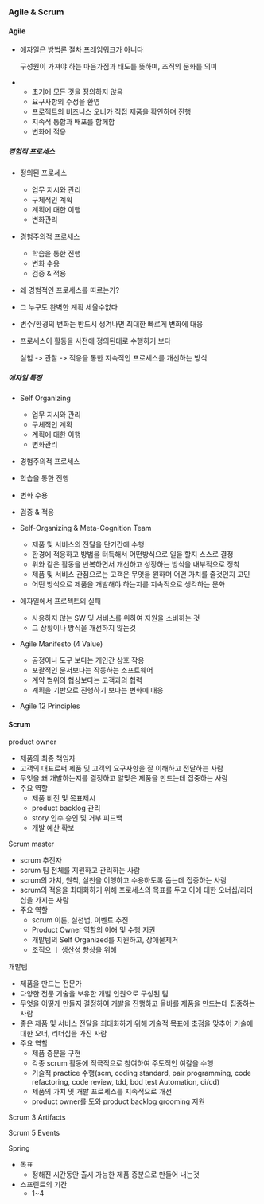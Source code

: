 ### Agile & Scrum

#### Agile

- 애자일은 방법론 절차 프레임워크가 아니다

  구성원이 가져야 하는 마음가짐과 태도를 뜻하며, 조직의 문화를 의미

  

- * 초기에 모든 것을 정의하지 않음
  * 요구사항의 수정을 환영
  * 프로젝트의 비즈니스 오너가 직접 제품을 확인하며 진행
  * 지속적 통합과 배포를 함께함
  * 변화에 적응



##### 경험적 프로세스

- 정의된 프로세스
  - 업무 지시와 관리
  - 구체적인 계획
  - 계획에 대한 이행
  - 변화관리



- 경험주의적 프로세스
  - 학습을 통한 진행
  - 변화 수용
  - 검증 & 적용



-  왜 경험적인 프로세스를 따르는가?

  - 그 누구도 완벽한 계획 세울수없다

  - 변수/환경의 변화는 반드시 생겨나면 최대한 빠르게 변화에 대응

  - 프로세스이 활동을 사전에 정의된대로 수행하기 보다

     실험 -> 관찰 -> 적응을 통한 지속적인 프로세스를 개선하는 방식



##### 애자일 특징

- Self Organizing
  - 업무 지시와 관리
  - 구체적인 계획
  - 계획에 대한 이행
  - 변화관리
-  경험주의적 프로세스
  - 학습을 통한 진행
  - 변화 수용
  - 검증 & 적용
- Self-Organizing & Meta-Cognition Team
  - 제품 및 서비스의 전달을 단기간에 수행
  - 환경에 적응하고 방법을 터득해서 어떤방식으로 일을 할지 스스로 결정
  - 위와 같은 활동을 반복하면서 개선하고 성장하는 방식을 내부적으로 정착
  - 제품 및 서비스 관점으로는 고객은 무엇을 원하며 어떤 가치를 줄것인지 고민
  - 어떤 방식으로 제품을 개발해야 하는지를 지속적으로 생각하는 문화
- 애자일에서 프로젝트의 실패
  - 사용하지 않는 SW 및 서비스를 위하여 자원을 소비하는 것
  - 그 상황이나 방식을 개선하지 않는것



- Agile Manifesto (4 Value)
  - 공정이나 도구 보다는 개인간 상호 작용
  - 포괄적인 문서보다는 작동하는 소프트웨어
  - 계약 범위의 협상보다는 고객과의 협력
  - 계획을 기반으로 진행하기 보다는 변화에 대응



- Agile 12 Principles



#### Scrum

product owner

- 제품의 최종 책임자
- 고객의 대표로써 제품 및 고객의 요구사항을 잘 이해하고 전달하는 사람
- 무엇을 왜 개발하는지를 결정하고 알맞은 제품을 만드는데 집중하는 사람
- 주요 역할
  - 제품 비전 및 목표제시
  - product backlog 관리
  - story 인수 승인 및 거부 피드백
  - 개발 예산 확보

Scrum master

- scrum 추진자
- scrum 팀 전체를 지원하고 관리하는 사람
- scrum의 가치, 원칙, 실천을 이행하고 수용하도록 돕는데 집중하는 사람
- scrum의 적용을 최대화하기 위해 프로세스의 목표를 두고 이에 대한 오너십/리더십을 가지는 사람
- 주요 역할
  - scrum 이론, 실천법, 이벤트 추진
  - Product Owner 역할의 이해 및 수행 지권
  - 개발팀의 Self Organized를 지원하고, 장애물제거
  - 조직으 ㅣ 생산성 향상을 위해

개발팀

- 제품을 만드는 전문가
- 다양한 전문 기술을 보유한 개발 인원으로 구성된 팀
- 무엇을 어떻게 만들지 결정하여 개발을 진행하고 올바를 제품을 만드는데 집중하는 사람
- 좋은 제품 및 서비스 전달을 최대화하기 위해 기술적 목표에 초점을 맞추어 기술에 대한 오너, 리더십을 가진 사람
- 주요 역할
  - 제품 증분을 구현
  - 각종 scrum 활동에 적극적으로 참여하여 주도적인 여갈을 수행
  - 기술적 practice 수행(scm, coding standard, pair programming, code refactoring, code review, tdd, bdd test Automation, ci/cd)
  - 제품의 가치 및 개발 프로세스를 지속적으로 개선
  - product owner를 도와 product backlog grooming 지원

Scrum 3 Artifacts

Scrum 5 Events



Spring

- 목표
  - 정해진 시간동안 출시 가능한 제품 증분으로 만들어 내는것
- 스프린트의 기간
  - 1~4

